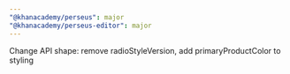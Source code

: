 ```yaml
---
"@khanacademy/perseus": major
"@khanacademy/perseus-editor": major
---
```


Change API shape: remove radioStyleVersion, add primaryProductColor to styling
